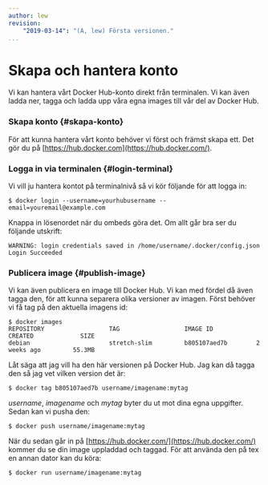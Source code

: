```yaml
---
author: lew
revision:
    "2019-03-14": "(A, lew) Första versionen."
...
```

Skapa och hantera konto
=======================

Vi kan hantera vårt Docker Hub-konto direkt från terminalen. Vi kan även ladda ner, tagga och ladda upp våra egna images till vår del av Docker Hub.



### Skapa konto {#skapa-konto}

För att kunna hantera vårt konto behöver vi först och främst skapa ett. Det gör du på [https://hub.docker.com](https://hub.docker.com/).



### Logga in via terminalen {#login-terminal}

Vi vill ju hantera kontot på terminalnivå så vi kör följande för att logga in:

`$ docker login --username=yourhubusername --email=youremail@example.com`

Knappa in lösenordet när du ombeds göra det. Om allt går bra ser du följande utskrift:

```
WARNING: login credentials saved in /home/username/.docker/config.json
Login Succeeded
```



### Publicera image {#publish-image}

Vi kan även publicera en image till Docker Hub. Vi kan med fördel då även tagga den, för att kunna separera olika versioner av imagen. Först behöver vi få tag på den aktuella imagens id:

```
$ docker images
REPOSITORY                  TAG                  IMAGE ID            CREATED             SIZE
debian                      stretch-slim         b805107aed7b        2 weeks ago         55.3MB
```

Låt säga att jag vill ha den här versionen på Docker Hub. Jag kan då tagga den så jag vet vilken version det är:

```
$ docker tag b805107aed7b username/imagename:mytag
```

*username*, *imagename* och *mytag* byter du ut mot dina egna uppgifter. Sedan kan vi pusha den:

```
$ docker push username/imagename:mytag
```

När du sedan går in på [https://hub.docker.com/](https://hub.docker.com/) kommer du se din image uppladdad och taggad. För att använda den på tex en annan dator kan du köra:

```
$ docker run username/imagename:mytag
```
